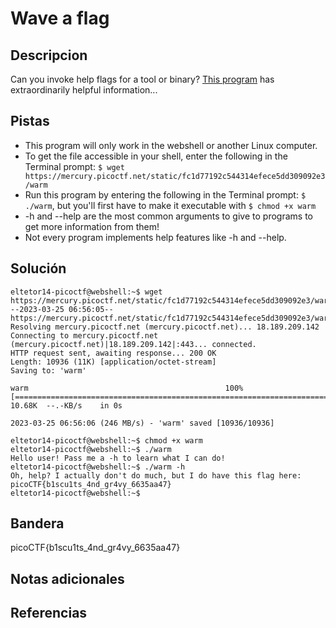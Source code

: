 # Wave a flag

## Descripcion
Can you invoke help flags for a tool or binary? [This program](https://mercury.picoctf.net/static/fc1d77192c544314efece5dd309092e3/warm) has extraordinarily helpful information...

## Pistas
- This program will only work in the webshell or another Linux computer.
- To get the file accessible in your shell, enter the following in the Terminal prompt: `$ wget https://mercury.picoctf.net/static/fc1d77192c544314efece5dd309092e3/warm`
- Run this program by entering the following in the Terminal prompt: `$ ./warm`, but you'll first have to make it executable with `$ chmod +x warm`
- -h and --help are the most common arguments to give to programs to get more information from them!
- Not every program implements help features like -h and --help.

## Solución

```
eltetor14-picoctf@webshell:~$ wget https://mercury.picoctf.net/static/fc1d77192c544314efece5dd309092e3/warm
--2023-03-25 06:56:05--  https://mercury.picoctf.net/static/fc1d77192c544314efece5dd309092e3/warm
Resolving mercury.picoctf.net (mercury.picoctf.net)... 18.189.209.142
Connecting to mercury.picoctf.net (mercury.picoctf.net)|18.189.209.142|:443... connected.
HTTP request sent, awaiting response... 200 OK
Length: 10936 (11K) [application/octet-stream]
Saving to: 'warm'

warm                                            100%[======================================================================================================>]  10.68K  --.-KB/s    in 0s      

2023-03-25 06:56:06 (246 MB/s) - 'warm' saved [10936/10936]

eltetor14-picoctf@webshell:~$ chmod +x warm
eltetor14-picoctf@webshell:~$ ./warm
Hello user! Pass me a -h to learn what I can do!
eltetor14-picoctf@webshell:~$ ./warm -h
Oh, help? I actually don't do much, but I do have this flag here: picoCTF{b1scu1ts_4nd_gr4vy_6635aa47}
eltetor14-picoctf@webshell:~$
```

## Bandera
picoCTF{b1scu1ts_4nd_gr4vy_6635aa47}

## Notas adicionales

## Referencias
